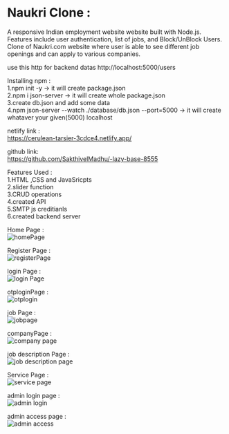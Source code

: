 # Naukri Clone : <br>
A responsive Indian employment website website built with Node.js. Features include user authentication, list of jobs, and Block/UnBlock Users.
Clone of Naukri.com website where user is able to see different job openings and can apply to various companies.<br>

use this http for backend datas 
http://localhost:5000/users

Installing npm :<br>
1.npm init -y -> it will create package.json <br>
2.npm i json-server -> it will create whole package.json<br>
3.create db.json and add some data<br>
4.npm json-server --watch ./database/db.json --port=5000 -> it will create whataver your given(5000) localhost



netlify link : <br>
https://cerulean-tarsier-3cdce4.netlify.app/   <br>

github link: <br>
https://github.com/SakthivelMadhu/-lazy-base-8555   <br>


Features Used : <br>
1.HTML ,CSS and JavaSricpts <br>
2.slider function <br>
3.CRUD operations <br>
4.created API <br>
5.SMTP js creditianls <br>
6.created backend server <br>


Home Page :  <br>
![homePage](https://user-images.githubusercontent.com/62326876/208614010-88a52c09-7098-4914-821d-cbe287899d03.png) <br>
 
Register Page : <br>
![registerPage](https://user-images.githubusercontent.com/62326876/208615015-144847ca-4cf7-440e-ba66-b396c8227220.png) <br>

login Page : <br>
![login Page](https://user-images.githubusercontent.com/62326876/208615130-16672fb0-b8fa-4015-9650-f45c43929cd1.png) <br>

otploginPage : <br>
![otplogin](https://user-images.githubusercontent.com/62326876/208615199-c2889ea0-3194-4e7e-b0a0-07421e1482c4.png) <br>

job Page : <br>
![jobpage](https://user-images.githubusercontent.com/62326876/208615240-6b1692a7-783b-47cd-b6ca-ffe12710f326.png) <br>

companyPage : <br>
![company page](https://user-images.githubusercontent.com/62326876/208615301-72e76134-1068-4aa8-9978-388b66394714.png) <br>

job description Page : <br>
![job description page](https://user-images.githubusercontent.com/62326876/208615395-5b755da5-e135-46f4-b7f0-113e9d8c5ca5.png) <br>

Service Page : <br>
![service page](https://user-images.githubusercontent.com/62326876/208615478-2f8d79ae-204f-469c-8202-ac975378393c.png) <br>

admin login page : <br>
![admin login](https://user-images.githubusercontent.com/62326876/208615574-c99ea444-002c-477f-aa17-9c85f49da548.png) <br>

admin access page : <br>
![admin access](https://user-images.githubusercontent.com/62326876/208615684-75102a15-9e0e-4a51-aa2b-d6b0a5d58a12.png)





